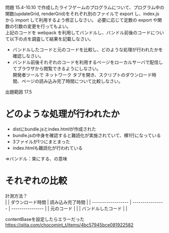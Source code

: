 問題 15.4-10.10 で作成したライフゲームのプログラムについて、プログラム中の関数(updateGrid, renderGrid)をそれぞれ別のファイルで export し、index.js から import して利用するよう修正しなさい。 必要に応じて定数の export や関数の引数の変更を行ってもよい。  
上記のコードを webpack を利用してバンドルし、バンドル前後のコードについて以下の点を調査して結果を記載しなさい。

- バンドルしたコードと元のコードを比較し、どのような処理が行われたかを確認しなさい。
- バンドル前後それぞれのコードを利用するページをローカルサーバで配信してブラウザから閲覧できるようにしなさい。  
  開発者ツールで ネットワーク タブを開き、スクリプトのダウンロード時間、ページの読み込み完了時間について比較しなさい。

出題範囲 17.5

# どのような処理が行われたか

- distにbundle.jsとindex.htmlが作成された
- bundle.jsの中身を確認すると難読化が実施されていて、横1行になっている
- 3ファイルが1つにまとまった
- index.htmlも難読化が行われている

⇒バンドル：束にする、の意味

# それぞれの比較

計測方法？  
| | ダウンロード時間 | 読み込み完了時間 |
| ------------------ | ---------------- | ---------------- |
| 元のコード | |
| バンドルしたコード | |

contentBaseを設定したらエラーだった  
https://qiita.com/chocomint_t/items/4bc57945bce081922582
